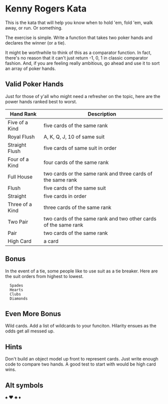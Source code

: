 # Kenny Rogers Kata

This is the kata that will help you know when to hold 'em, fold 'em, walk away, or run.  Or something.

The exercise is simple. Write a function that takes two poker hands and declares the winner (or a tie).

It might be worthwhile to think of this as a comparator function.  In fact, there's no reason that it can't just return -1, 0, 1 in classic comparator fashion.  And, if you are feeling really ambitious, go ahead and use it to sort an array of poker hands.

## Valid Poker Hands

Just for those of y'all who might need a refresher on the topic, here are the power hands ranked best to worst.

| Hand Rank       | Description                                                            |
| --------------- | ---------------------------------------------------------------------- |
| Five of a Kind  | five cards of the same rank                                            |
| Royal Flush     | A, K, Q, J, 10 of same suit                                            |
| Straight Flush  | five cards of same suit in order                                       |
| Four of a Kind  | four cards of the same rank                                            |
| Full House      | two cards or the same rank and three cards of the same rank            |
| Flush           | five cards of the same suit                                            |
| Straight        | five cards in order                                                    |
| Three of a Kind | three cards of the same rank                                           |
| Two Pair        | two cards of the same rank and two other cards of the same rank        |
| Pair            | two cards of the same rank                                             |
| High Card       | a card                                                                 |


## Bonus

In the event of a tie, some people like to use suit as a tie breaker.  Here are the suit orders from highest to lowest.

      Spades
      Hearts
      Clubs
      Diamonds

## Even More Bonus

Wild cards.  Add a list of wildcards to your funciton.  Hilarity ensues as the odds get all messed up.

## Hints

Don't build an object model up front to represent cards.  Just write enough code to compare two hands.  A good test to start with would be high card wins.

## Alt symbols

♠
♥
♣
♦

